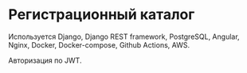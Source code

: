 # Регистрационный каталог

Используется Django, Django REST framework, PostgreSQL, Angular, Nginx, Docker, Docker-compose, Github Actions, AWS. 

Авторизация по JWT.
